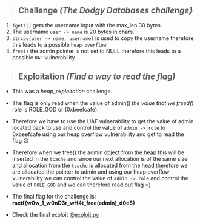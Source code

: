 > ## Challenge _(The Dodgy Databases challenge}_

1. `fgets()` gets the username input with the max_len 30 bytes.
2. The username `user -> name` is 20 bytes in chars.
3. `strcpy(user -> name, username)` is used to copy the username therefore
this leads to a possible `heap overflow`
4. `free()` the admin pointer is not set to NULL therefore this leads to 
a possible `UAF` vulnerability.

> ## Exploitation _(Find a way to read the flag)_

- This was a *heap_exploitation* challenge.
- The flag is only read when the value of admin() _the value that we freed()_
role is ROLE_GOD or (0xbeefcafe).
- Therefore we have to use the UAF vulnerability to get the value of admin located
back to use and control the value of `admin -> role` to 0xbeefcafe using our 
heap overflow vulnerability and get to read the flag :smile:
- Therefore when we free() the admin object from the heap this will be inserted in 
the `tcache` and since our next allocation is of the same size and allocation from 
the `tcache` is allocated from the head therefore we are allocated the pointer to admin
and using our heap overflow vulnerability we can control the value of `admin -> role` and 
control the value of `ROLE_GOD` and we can therefore read out flag =)

- The final flag for the challenge is: 
	**ractf{w0w_1_w0nD3r_wH4t_free(admin)_d0e5}**
- Check the final exploit @[exploit.py](exploit.py) 
